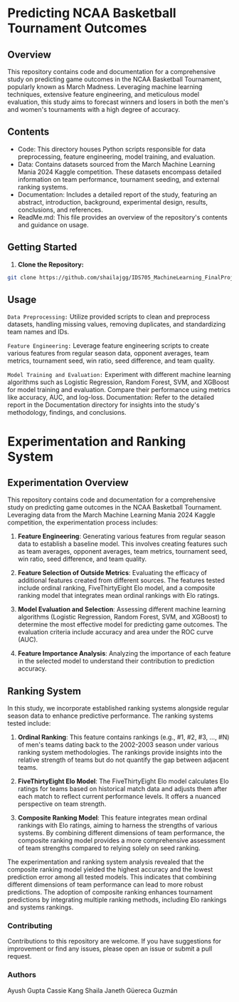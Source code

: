 # Predicting NCAA Basketball Tournament Outcomes

## Overview
This repository contains code and documentation for a comprehensive study on predicting game outcomes in the NCAA Basketball Tournament, popularly known as March Madness. Leveraging machine learning techniques, extensive feature engineering, and meticulous model evaluation, this study aims to forecast winners and losers in both the men's and women's tournaments with a high degree of accuracy.

## Contents
- Code: This directory houses Python scripts responsible for data preprocessing, feature engineering, model training, and evaluation.
- Data: Contains datasets sourced from the March Machine Learning Mania 2024 Kaggle competition. These datasets encompass detailed information on team performance, tournament seeding, and external ranking systems.
- Documentation: Includes a detailed report of the study, featuring an abstract, introduction, background, experimental design, results, conclusions, and references.
- ReadMe.md: This file provides an overview of the repository's contents and guidance on usage.

## Getting Started
1. **Clone the Repository:**
```bash
git clone https://github.com/shailajgg/IDS705_MachineLearning_FinalProject
```

## Usage


`Data Preprocessing:` Utilize provided scripts to clean and preprocess datasets, handling missing values, removing duplicates, and standardizing team names and IDs.

`Feature Engineering:` Leverage feature engineering scripts to create various features from regular season data, opponent averages, team metrics, tournament seed, win ratio, seed difference, and team quality.

`Model Training and Evaluation:` Experiment with different machine learning algorithms such as Logistic Regression, Random Forest, SVM, and XGBoost for model training and evaluation. Compare their performance using metrics like accuracy, AUC, and log-loss.
Documentation: Refer to the detailed report in the Documentation directory for insights into the study's methodology, findings, and conclusions.

# Experimentation and Ranking System

## Experimentation Overview
This repository contains code and documentation for a comprehensive study on predicting game outcomes in the NCAA Basketball Tournament. Leveraging data from the March Machine Learning Mania 2024 Kaggle competition, the experimentation process includes:

1. **Feature Engineering**: Generating various features from regular season data to establish a baseline model. This involves creating features such as team averages, opponent averages, team metrics, tournament seed, win ratio, seed difference, and team quality.

2. **Feature Selection of Outside Metrics**: Evaluating the efficacy of additional features created from different sources. The features tested include ordinal ranking, FiveThirtyEight Elo model, and a composite ranking model that integrates mean ordinal rankings with Elo ratings.

3. **Model Evaluation and Selection**: Assessing different machine learning algorithms (Logistic Regression, Random Forest, SVM, and XGBoost) to determine the most effective model for predicting game outcomes. The evaluation criteria include accuracy and area under the ROC curve (AUC).

4. **Feature Importance Analysis**: Analyzing the importance of each feature in the selected model to understand their contribution to prediction accuracy.

## Ranking System
In this study, we incorporate established ranking systems alongside regular season data to enhance predictive performance. The ranking systems tested include:

1. **Ordinal Ranking**: This feature contains rankings (e.g., #1, #2, #3, ..., #N) of men's teams dating back to the 2002-2003 season under various ranking system methodologies. The rankings provide insights into the relative strength of teams but do not quantify the gap between adjacent teams.

2. **FiveThirtyEight Elo Model**: The FiveThirtyEight Elo model calculates Elo ratings for teams based on historical match data and adjusts them after each match to reflect current performance levels. It offers a nuanced perspective on team strength.

3. **Composite Ranking Model**: This feature integrates mean ordinal rankings with Elo ratings, aiming to harness the strengths of various systems. By combining different dimensions of team performance, the composite ranking model provides a more comprehensive assessment of team strengths compared to relying solely on seed ranking.

The experimentation and ranking system analysis revealed that the composite ranking model yielded the highest accuracy and the lowest prediction error among all tested models. This indicates that combining different dimensions of team performance can lead to more robust predictions. The adoption of composite ranking enhances tournament predictions by integrating multiple ranking methods, including Elo rankings and systems rankings.


### Contributing
Contributions to this repository are welcome. If you have suggestions for improvement or find any issues, please open an issue or submit a pull request.


### Authors
Ayush Gupta
Cassie Kang
Shaila Janeth Güereca Guzmán


